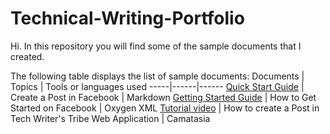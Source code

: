 # Technical-Writing-Portfolio
Hi. In this repository you will find some of the sample documents that I created.

The following table displays the list of sample documents:
Documents | Topics | Tools or languages used
-----|------|------
[Quick Start Guide](https://github.com/BenitaNivedhithaJ/Technical-Writing-Portfolio/tree/main/Quick%20Start%20Guide%20for%20Facebook) | Create a Post in Facebook | Markdown
[Getting Started Guide](https://github.com/BenitaNivedhithaJ/Technical-Writing-Portfolio/tree/main/Getting%20Started%20Guide%20for%20Facebook%20using%20Oxygen%20XML) | How to Get Started on Facebook | Oxygen XML
[Tutorial video](https://github.com/BenitaNivedhithaJ/Technical-Writing-Portfolio/tree/main/Tutorial%20Video%20created%20using%20Camtasia) | How to create a Post in Tech Writer's Tribe Web Application | Camatasia

